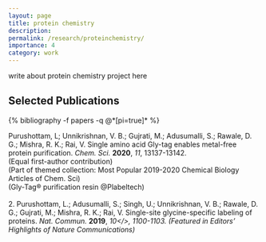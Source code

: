 ```yaml
---
layout: page
title: protein chemistry
description: 
permalink: /research/proteinchemistry/
importance: 4
category: work
---
```


write about protein chemistry project here

<div class="publications">
  <h2>Selected Publications</h2>
  {% bibliography -f papers -q @*[pi=true]* %}
</div>

Purushottam, L; Unnikrishnan, V. B.; Gujrati, M.; Adusumalli, S.; Rawale, D. G.; Mishra, R. K.; Rai, V. Single amino acid Gly-tag enables metal-free protein purification. <i>Chem. Sci.</i> <b>2020</b>, <i>11</i>, 13137-13142. <br>
(Equal first-author contribution) <br>
(Part of themed collection: Most Popular 2019-2020 Chemical Biology Articles of Chem. Sci) <br>
(Gly-Tag® purification resin @Plabeltech)<br>
<br>
2. Purushottam, L.; Adusumalli, S.; Singh, U.; Unnikrishnan, V. B.; Rawale, D. G.; Gujrati, M.; Mishra, R. K.; Rai, V. Single-site glycine-specific labeling of proteins. <i>Nat. Commun.</i> <b>2019</b>, <i>10</>, 1100-1103. 
(Featured in Editors’ Highlights of Nature Communications)
